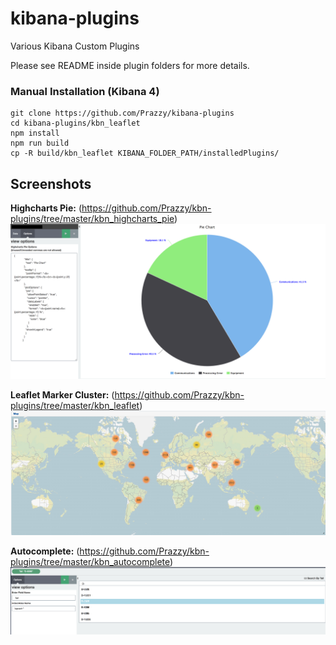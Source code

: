 # kibana-plugins
Various Kibana Custom Plugins

Please see README inside plugin folders for more details.

### Manual Installation (Kibana 4)
```
git clone https://github.com/Prazzy/kibana-plugins
cd kibana-plugins/kbn_leaflet
npm install
npm run build
cp -R build/kbn_leaflet KIBANA_FOLDER_PATH/installedPlugins/
```

## Screenshots
**Highcharts Pie:** (https://github.com/Prazzy/kbn-plugins/tree/master/kbn_highcharts_pie)
![pie-screenshot](/kbn_highcharts_pie/images/pie-k4.png?raw=true)

**Leaflet Marker Cluster:** (https://github.com/Prazzy/kbn-plugins/tree/master/kbn_leaflet)
![leaflet-screenshot](/kbn_leaflet/images/marker-cluster.png?raw=true)

**Autocomplete:** (https://github.com/Prazzy/kbn-plugins/tree/master/kbn_autocomplete)
![leaflet-screenshot](/kbn_autocomplete/images/k4-autocomplete.png?raw=true)
